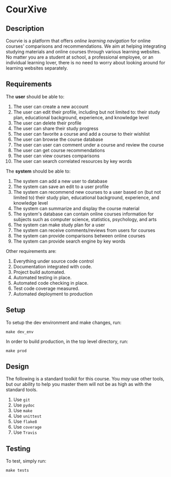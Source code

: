 # CourXive

## Description

Courvie is a platform that offers *online learning navigation* for online courses' comparisons and recommendations. We aim at helping integrating studying materials and online courses through various learning websites. No matter you are a student at school, a professional employee, or an individual learning lover, there is no need to worry about looking around for learning websites separately.

## Requirements

The **user** should be able to:

1. The user can create a new account
2. The user can edit their profile, including but not limited to: their study plan, educational background, experience, and knowledge level
3. The user can delete their profile
4. The user can share their study progress
5. The user can favorite a course and add a course to their wishlist
7. The user can browse the course database
8. The user can user can comment under a course and review the course
9. The user can get course recommendations
10. The user can view courses comparisons 
11. The user can search correlated resources by key words

The **system** should be able to:

1. The system can add a new user to database
2. The system can save an edit to a user profile
3. The system can recommend new courses to a user based on (but not limited to) their study plan, educational background, experience, and knowledge level
4. The system can summarize and display the course material
5. The system's database can contain online courses information for subjects such as computer science, statistics, psychology, and arts
6. The system can make study plan for a user
7. The system can receive comments/reviews from users for courses
8. The system can provide comparisons between online courses 
9. The system can provide search engine by key words

Other requirements are:

1. Everything under source code control
2. Documentation integrated with code.
3. Project build automated.
4. Automated testing in place.
5. Automated code checking in place.
6. Test code coverage measured.
7. Automated deployment to production

## Setup

To setup the dev environment and make changes, run:

`make dev_env`

In order to build production, in the top level directory, run:

`make prod`

## Design

The following is a standard toolkit for this course. You *may* use other tools,
but our ability to help you master them will not be as high as with the
standard tools.

1. Use `git`
2. Use `pydoc`
3. Use `make`
4. Use `unittest`
5. Use `flake8`
6. Use `coverage`
7. Use `Travis`

## Testing

To test, simply run: 

`make tests`
